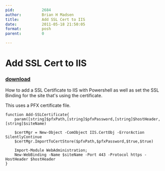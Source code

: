 ```yaml
---
pid:            2684
author:         Brian H Madsen
title:          Add SSL Cert to IIS
date:           2011-05-18 21:50:05
format:         posh
parent:         0

---
```


# Add SSL Cert to IIS

### [download](Scripts\2684.ps1)

How to add a SSL Certificate to IIS with Powershell as well as set the SSL Binding for the site that's using the certificate.

This uses a PFX certificate file.

```posh
function Add-SSLCertificate{
    param([string]$pfxPath,[string]$pfxPassword,[string]$hostHeader,[string]$siteName)

    $certMgr = New-Object -ComObject IIS.CertObj -ErrorAction SilentlyContinue    
    $certMgr.ImportToCertStore($pfxPath,$pfxPassword,$true,$true)

    Import-Module WebAdministration;
    New-WebBinding -Name $siteName -Port 443 -Protocol https -HostHeader $hostHeader    
}
```
